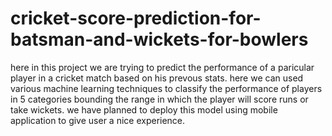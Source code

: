 # cricket-score-prediction-for-batsman-and-wickets-for-bowlers
here in this project we are trying to predict the performance of a paricular player in a cricket match based on his prevous stats. here we can used various machine learning techniques to classify the performance of players in 5 categories bounding the range in which the player will score runs or take wickets. we have planned to deploy this model using mobile application to give user a nice experience.
